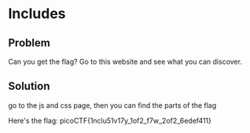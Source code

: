 # Includes

## Problem

Can you get the flag? Go to this website and see what you can discover.

## Solution

go to the js and css page, then you can find the parts of the flag

Here's the flag: picoCTF{1nclu51v17y_1of2_f7w_2of2_6edef411}
